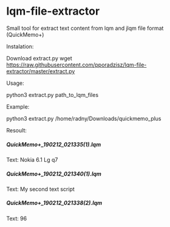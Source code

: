 # lqm-file-extractor
Small tool for extract text content from lqm and jlqm file format (QuickMemo+)


Instalation:

Download extract.py 
wget https://raw.githubusercontent.com/pporadzisz/lqm-file-extractor/master/extract.py


Usage:

python3 extract.py path_to_lqm_files


Example:

python3 extract.py /home/radny/Downloads/quickmemo_plus


Resoult:

#####        QuickMemo+_190212_021335(1).lqm          #####
Text:
Nokia 6.1
Lg q7


#####        QuickMemo+_190212_021340(1).lqm          #####
Text:
My second text script


#####        QuickMemo+_190212_021338(2).lqm          #####
Text:
96

